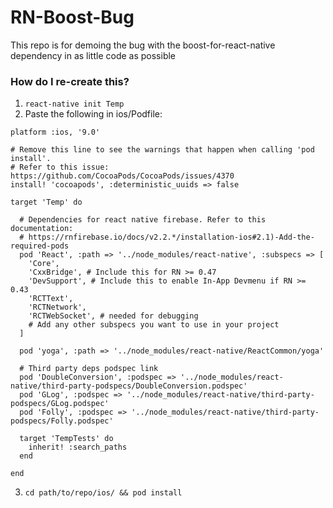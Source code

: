 # RN-Boost-Bug
This repo is for demoing the bug with the boost-for-react-native dependency in as little code as possible


### How do I re-create this?

1. `react-native init Temp`
2. Paste the following in ios/Podfile:
```
platform :ios, '9.0'

# Remove this line to see the warnings that happen when calling 'pod install'.
# Refer to this issue: https://github.com/CocoaPods/CocoaPods/issues/4370
install! 'cocoapods', :deterministic_uuids => false

target 'Temp' do

  # Dependencies for react native firebase. Refer to this documentation:
  # https://rnfirebase.io/docs/v2.2.*/installation-ios#2.1)-Add-the-required-pods
  pod 'React', :path => '../node_modules/react-native', :subspecs => [
    'Core',
    'CxxBridge', # Include this for RN >= 0.47
    'DevSupport', # Include this to enable In-App Devmenu if RN >= 0.43
    'RCTText',
    'RCTNetwork',
    'RCTWebSocket', # needed for debugging
    # Add any other subspecs you want to use in your project
  ]

  pod 'yoga', :path => '../node_modules/react-native/ReactCommon/yoga'

  # Third party deps podspec link
  pod 'DoubleConversion', :podspec => '../node_modules/react-native/third-party-podspecs/DoubleConversion.podspec'
  pod 'GLog', :podspec => '../node_modules/react-native/third-party-podspecs/GLog.podspec'
  pod 'Folly', :podspec => '../node_modules/react-native/third-party-podspecs/Folly.podspec'

  target 'TempTests' do
    inherit! :search_paths
  end

end
```
3. `cd path/to/repo/ios/ && pod install`

